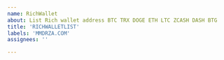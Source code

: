```yaml
---
name: RichWallet
about: List Rich wallet address BTC TRX DOGE ETH LTC ZCASH DASH BTG 
title: 'RICHWALLETLIST'
labels: 'MMDRZA.COM'
assignees: ''

---
```



